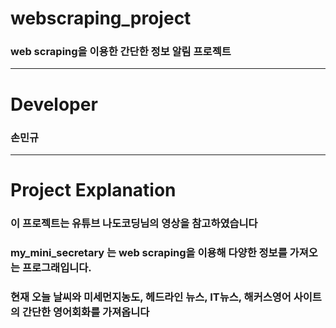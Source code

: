 # webscraping_project
### web scraping을 이용한 간단한 정보 알림 프로젝트
---------------------------------
# Developer
### 손민규
---------------------------
# Project Explanation
### 이 프로젝트는 유튜브 나도코딩님의 영상을 참고하였습니다  
### my_mini_secretary 는 web scraping을 이용해 다양한 정보를 가져오는 프로그래입니다.  
### 현재 오늘 날씨와 미세먼지농도, 헤드라인 뉴스, IT뉴스, 해커스영어 사이트의 간단한 영어회화를 가져옵니다  
